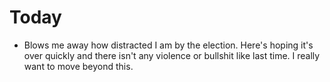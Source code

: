 # Today

* Blows me away how distracted I am by the election. Here's hoping it's over quickly and there isn't any violence or bullshit like last time. I really want to move beyond this.
